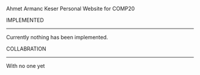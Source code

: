 Ahmet Armanc Keser
Personal Website for COMP20

IMPLEMENTED
*****************************************************
Currently nothing has been implemented.

COLLABRATION
*****************************************************
With no one yet
